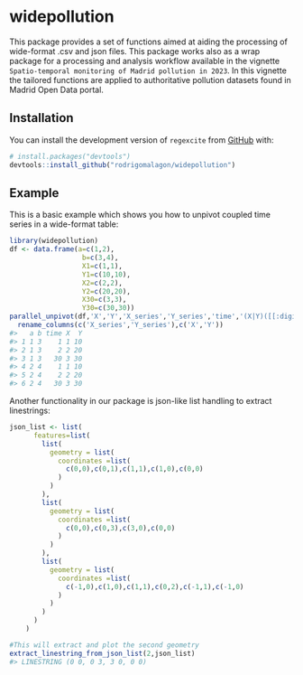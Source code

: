 
<!-- README.md is generated from README.Rmd. Please edit that file -->

# widepollution

<!-- badges: start -->
<!-- badges: end -->

This package provides a set of functions aimed at aiding the processing
of wide-format .csv and json files. This package works also as a wrap
package for a processing and analysis workflow available in the vignette
`Spatio-temporal monitoring of Madrid pollution in 2023`. In this
vignette the tailored functions are applied to authoritative pollution
datasets found in Madrid Open Data portal.

## Installation

You can install the development version of `regexcite` from
[GitHub](https://github.com/) with:

``` r
# install.packages("devtools")
devtools::install_github("rodrigomalagon/widepollution")
```

## Example

This is a basic example which shows you how to unpivot coupled time
series in a wide-format table:

``` r
library(widepollution)
df <- data.frame(a=c(1,2),
                  b=c(3,4),
                  X1=c(1,1),
                  Y1=c(10,10),
                  X2=c(2,2),
                  Y2=c(20,20),
                  X30=c(3,3),
                  Y30=c(30,30))
parallel_unpivot(df,'X','Y','X_series','Y_series','time','(X|Y)([[:digit:]]+)')|>
  rename_columns(c('X_series','Y_series'),c('X','Y'))
#>   a b time X  Y
#> 1 1 3    1 1 10
#> 2 1 3    2 2 20
#> 3 1 3   30 3 30
#> 4 2 4    1 1 10
#> 5 2 4    2 2 20
#> 6 2 4   30 3 30
```

Another functionality in our package is json-like list handling to
extract linestrings:

``` r
json_list <- list(
      features=list(
        list(
          geometry = list(
            coordinates =list(
              c(0,0),c(0,1),c(1,1),c(1,0),c(0,0)
            )
          )
        ),
        list(
          geometry = list(
            coordinates =list(
              c(0,0),c(0,3),c(3,0),c(0,0)
            )
          )
        ),
        list(
          geometry = list(
            coordinates =list(
              c(-1,0),c(1,0),c(1,1),c(0,2),c(-1,1),c(-1,0)
            )
          )
        )
      )
    )

#This will extract and plot the second geometry
extract_linestring_from_json_list(2,json_list)
#> LINESTRING (0 0, 0 3, 3 0, 0 0)
```

